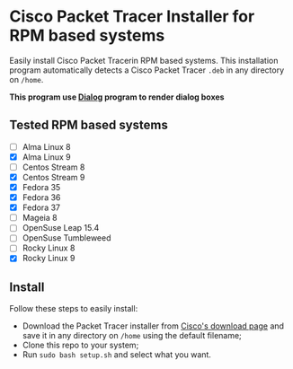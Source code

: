 # Cisco Packet Tracer Installer for RPM based systems

Easily install Cisco Packet Tracerin RPM based systems. This installation program automatically detects a Cisco Packet Tracer `.deb` in any directory on `/home`.

**This program use [Dialog](https://linux.die.net/man/1/dialog) program to render dialog boxes**

## Tested RPM based systems

- [ ] Alma Linux 8  
- [x] Alma Linux 9  
- [ ] Centos Stream 8  
- [x] Centos Stream 9  
- [x] Fedora 35  
- [x] Fedora 36  
- [x] Fedora 37  
- [ ] Mageia 8  
- [ ] OpenSuse Leap 15.4  
- [ ] OpenSuse Tumbleweed  
- [ ] Rocky Linux 8  
- [x] Rocky Linux 9  

## Install

Follow these steps to easily install:

-   Download the Packet Tracer installer from [Cisco's download page](https://www.netacad.com/portal/node/488) and save it in any directory on `/home` using the default filename;
-   Clone this repo to your system;
-   Run `sudo bash setup.sh` and select what you want.
